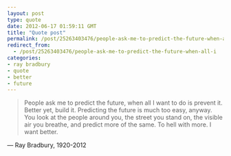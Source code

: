 ```yaml
---
layout: post
type: quote
date: 2012-06-17 01:59:11 GMT
title: "Quote post"
permalink: /post/25263403476/people-ask-me-to-predict-the-future-when-all-i
redirect_from: 
  - /post/25263403476/people-ask-me-to-predict-the-future-when-all-i
categories:
- ray bradbury
- quote
- better
- future
---
```

<blockquote>People ask me to predict the future, when all I want to do is prevent it. Better yet, build it. Predicting the future is much too easy, anyway. You look at the people around you, the street you stand on, the visible air you breathe, and predict more of the same. To hell with more. I want better.</blockquote>

 — Ray Bradbury, 1920-2012